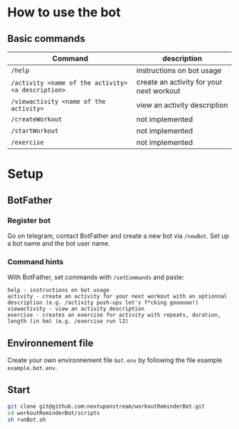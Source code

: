 # How to use the bot
## Basic commands
| Command | description |
|---|----|
|`/help` | instructions on bot usage |
|`/activity <name of the activity> <a description>` | create an activity for your next workout |
|`/viewactivity <name of the activity>`| view an activity description |
|`/createWorkout` | not implemented |
|`/startWorkout` | not implemented |
| `/exercise` | not implemented |

# Setup
## BotFather
### Register bot
Go on telegram, contact BotFather and create a new bot via `/newBot`. Set up a bot name and the bot user name.
### Command hints
With BotFather, set commands with `/setCommands` and paste:
```
help - instructions on bot usage
activity - create an activity for your next workout with an optionnal description (e.g. /activity push-ups let's f*cking goooooo!)
viewactivity - view an activity description
exercise - creates an exercise for activity with repeats, duration, length (in km) (e.g. /exercise run l2)
```
## Environnement file
Create your own environnement file `bot.env` by following the file example `example.bot.env`.
## Start
```bash
git clone git@github.com:nextuponstream/workoutReminderBot.git
cd workoutReminderBot/scripts
sh runBot.sh
```